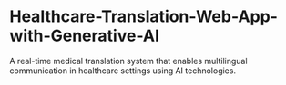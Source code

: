 # Healthcare-Translation-Web-App-with-Generative-AI
A real-time medical translation system that enables multilingual communication in healthcare settings using AI technologies.

